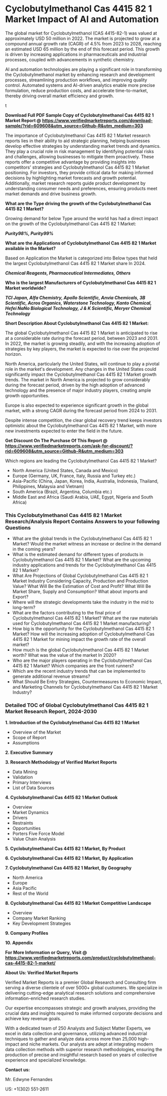 <meta name="title" content="Global  Cyclobutylmethanol Cas 4415 82 1 Market Impact of AI and Automation"><meta name="description" content="  The global market for Cyclobutylmethanol (CAS 4415-82-1) was valued at approximately USD 50 million in 2022. The market is projected to grow at a compound annual gro"><meta name="title" content=" Cyclobutylmethanol Cas 4415 82 1 Market Size, Share, Scope, Trends, Growth, Opportunities, Analysis, Forecast"> <h1>Cyclobutylmethanol Cas 4415 82 1 Market Impact of AI and Automation</h1> <p>The global market for Cyclobutylmethanol (CAS 4415-82-1) was valued at approximately USD 50 million in 2022. The market is projected to grow at a compound annual growth rate (CAGR) of 4.5% from 2023 to 2028, reaching an estimated USD 65 million by the end of this forecast period. This growth is driven by increasing applications in pharmaceuticals and industrial processes, coupled with advancements in synthetic chemistry.</p> <p>AI and automation technologies are playing a significant role in transforming the Cyclobutylmethanol market by enhancing research and development processes, streamlining production workflows, and improving quality control. Automated systems and AI-driven analytics enable more precise formulation, reduce production costs, and accelerate time-to-market, thereby driving overall market efficiency and growth.</p> t</p><p id="" class=""><strong>Download Full PDF Sample Copy of Cyclobutylmethanol Cas 4415 82 1 Market Report @ <a href="https://www.verifiedmarketreports.com/download-sample/?rid=609608&utm_source=Github-R&utm_medium=303" target="_blank">https://www.verifiedmarketreports.com/download-sample/?rid=609608&utm_source=Github-R&utm_medium=303</a></strong></p><p>The importance of&nbsp;Cyclobutylmethanol Cas 4415 82 1 Market research reports lies in their ability to aid strategic planning, helping businesses develop effective strategies by understanding market trends and dynamics. They play a crucial role in risk management by identifying potential risks and challenges, allowing businesses to mitigate them proactively. These reports offer a competitive advantage by providing insights into competitors' strategies and Cyclobutylmethanol Cas 4415 82 1 Market positioning. For investors, they provide critical data for making informed decisions by highlighting market forecasts and growth potential. Additionally, market research reports guide product development by understanding consumer needs and preferences, ensuring products meet market demands and drive business growth.</p><p><strong>What are the&nbsp;Type driving the growth of the Cyclobutylmethanol Cas 4415 82 1 Market?</strong></p><p id="" class="">Growing demand for below Type around the world has had a direct impact on the growth of the Cyclobutylmethanol Cas 4415 82 1 Market:</p><em><strong>Purity98%, Purity99%</strong></em></p><strong>What are the&nbsp;Applications&nbsp;of Cyclobutylmethanol Cas 4415 82 1 Market available in the Market?</strong></p><p id="" class="">Based on Application the Market is categorized into Below types that held the largest Cyclobutylmethanol Cas 4415 82 1 Market share In 2024.</p><em><strong>Chemical Reagents, Pharmaceutical Intermediates, Others</strong></em></p><strong>Who is the largest Manufacturers of Cyclobutylmethanol Cas 4415 82 1 Market worldwide?</strong></p><p><em><strong>TCI Japan, Alfa Chemistry, Apollo Scientific, Anvia Chemicals, 3B Scientific, Acros Organics, Waterstone Technology, Kanto Chemical, Hefei NaNo Biological Technology, J & K Scientific, Meryer Chemical Technology</strong></em></p><p id="" class=""><strong>Short Description About Cyclobutylmethanol Cas 4415 82 1 Market:</strong></p><p>The global Cyclobutylmethanol Cas 4415 82 1 Market is anticipated to rise at a considerable rate during the forecast period, between 2023 and 2031. In 2022, the market is growing steadily, and with the increasing adoption of strategies by key players, the market is expected to rise over the projected horizon.</p><p>North America, particularly the United States, will continue to play a pivotal role in the market's development. Any changes in the United States could significantly impact the Cyclobutylmethanol Cas 4415 82 1 Market growth trends. The market in North America is projected to grow considerably during the forecast period, driven by the high adoption of advanced technology and the presence of major industry players, creating ample growth opportunities.</p><p>Europe is also expected to experience significant growth in the global market, with a strong CAGR during the forecast period from 2024 to 2031.</p><p>Despite intense competition, the clear global recovery trend keeps investors optimistic about the Cyclobutylmethanol Cas 4415 82 1 Market, with more new investments expected to enter the field in the future.</p><p id="" class=""><strong>Get Discount On The Purchase Of This Report @ <a href="https://www.verifiedmarketreports.com/ask-for-discount/?rid=609608&utm_source=Github-R&utm_medium=303" target="_blank">https://www.verifiedmarketreports.com/ask-for-discount/?rid=609608&utm_source=Github-R&utm_medium=303</a></strong></p>Which regions are leading the Cyclobutylmethanol Cas 4415 82 1 Market?</p><ul><li>North America (United States, Canada and Mexico)</li><li>Europe (Germany, UK, France, Italy, Russia and Turkey etc.)</li><li>Asia-Pacific (China, Japan, Korea, India, Australia, Indonesia, Thailand, Philippines, Malaysia and Vietnam)</li><li>South America (Brazil, Argentina, Columbia etc.)</li><li>Middle East and Africa (Saudi Arabia, UAE, Egypt, Nigeria and South Africa)</li></ul><h3 id="" class="">This Cyclobutylmethanol Cas 4415 82 1 Market Research/Analysis Report Contains Answers to your following Questions</h3><ul><li>What are the global trends in the Cyclobutylmethanol Cas 4415 82 1 Market? Would the market witness an increase or decline in the demand in the coming years?</li><li>What is the estimated demand for different types of products in Cyclobutylmethanol Cas 4415 82 1 Market? What are the upcoming industry applications and trends for the Cyclobutylmethanol Cas 4415 82 1 Market?</li><li>What Are Projections of Global Cyclobutylmethanol Cas 4415 82 1 Market Industry Considering Capacity, Production and Production Value? What Will Be the Estimation of Cost and Profit? What Will Be Market Share, Supply and Consumption? What about imports and Export?</li><li>Where will the strategic developments take the industry in the mid to long-term?</li><li>What are the factors contributing to the final price of Cyclobutylmethanol Cas 4415 82 1 Market? What are the raw materials used for Cyclobutylmethanol Cas 4415 82 1 Market manufacturing?</li><li>How big is the opportunity for the Cyclobutylmethanol Cas 4415 82 1 Market? How will the increasing adoption of Cyclobutylmethanol Cas 4415 82 1 Market for mining impact the growth rate of the overall market?</li><li>How much is the global Cyclobutylmethanol Cas 4415 82 1 Market worth? What was the value of the market In 2020?</li><li>Who are the major players operating in the Cyclobutylmethanol Cas 4415 82 1 Market? Which companies are the front runners?</li><li>Which are the recent industry trends that can be implemented to generate additional revenue streams?</li><li>What Should Be Entry Strategies, Countermeasures to Economic Impact, and Marketing Channels for Cyclobutylmethanol Cas 4415 82 1 Market Industry?</li></ul><h3 id="" class="">Detailed TOC of Global Cyclobutylmethanol Cas 4415 82 1 Market Research Report, 2024-2030</h3><p id="" class=""><strong>1. Introduction of the Cyclobutylmethanol Cas 4415 82 1 Market</strong></p><ul><li>Overview of the Market</li><li>Scope of Report</li><li>Assumptions</li></ul><p id="" class=""><strong>2. Executive Summary</strong></p><p id="" class=""><strong>3. Research Methodology of Verified Market Reports</strong></p><ul><li>Data Mining</li><li>Validation</li><li>Primary Interviews</li><li>List of Data Sources</li></ul><p id="" class=""><strong>4. Cyclobutylmethanol Cas 4415 82 1 Market Outlook</strong></p><ul><li>Overview</li><li>Market Dynamics</li><li>Drivers</li><li>Restraints</li><li>Opportunities</li><li>Porters Five Force Model</li><li>Value Chain Analysis</li></ul><p id="" class=""><strong>5. Cyclobutylmethanol Cas 4415 82 1 Market, By Product</strong></p><p id="" class=""><strong>6. Cyclobutylmethanol Cas 4415 82 1 Market, By Application</strong></p><p id="" class=""><strong>7. Cyclobutylmethanol Cas 4415 82 1 Market, By Geography</strong></p><ul><li>North America</li><li>Europe</li><li>Asia Pacific</li><li>Rest of the World</li></ul><p id="" class=""><strong>8. Cyclobutylmethanol Cas 4415 82 1 Market Competitive Landscape</strong></p><ul><li>Overview</li><li>Company Market Ranking</li><li>Key Development Strategies</li></ul><p id="" class=""><strong>9. Company Profiles</strong></p><p id="" class=""><strong>10. Appendix</strong></p><p id="" class=""><strong>For More Information or Query, Visit @ <a href="https://www.verifiedmarketreports.com/product/cyclobutylmethanol-cas-4415-82-1-market/" target="_blank">https://www.verifiedmarketreports.com/product/cyclobutylmethanol-cas-4415-82-1-market/</a></strong></p><p id="" class=""><strong>About Us: Verified Market Reports</strong></p><p id="" class="">Verified Market Reports is a premier Global Research and Consulting firm serving a diverse clientele of over 5000+ global customers. We specialize in delivering cutting-edge analytical research solutions and comprehensive information-enriched research studies.</p><p id="" class="">Our expertise encompasses strategic and growth analyses, providing the crucial data and insights required to make informed corporate decisions and achieve key revenue goals.</p><p id="" class="">With a dedicated team of 250 Analysts and Subject Matter Experts, we excel in data collection and governance, utilizing advanced industrial techniques to gather and analyze data across more than 25,000 high-impact and niche markets. Our analysts are adept at integrating modern data collection methods with superior research methodologies, ensuring the production of precise and insightful research based on years of collective experience and specialized knowledge.</p><p id="" class=""><strong>Contact us:</strong></p><p id="" class="">Mr. Edwyne Fernandes</p><p id="" class="">US: +1(302) 551-2611</p>